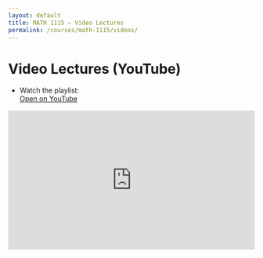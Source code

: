 ```yaml
---
layout: default
title: MATH 1115 — Video Lectures
permalink: /courses/math-1115/videos/
---
```


# Video Lectures (YouTube)

<!-- Option 1: Link to playlist/channel -->
- Watch the playlist:  
  <a class="btn" href="https://www.youtube.com/playlist?list=YOUR_PLAYLIST_ID" target="_blank" rel="noopener">Open on YouTube</a>

<!-- Option 2: Embed playlist (replace YOUR_PLAYLIST_ID) -->
<div style="position:relative;padding-top:56.25%;height:0;overflow:hidden;margin-top:1rem;">
  <iframe
    src="https://www.youtube.com/embed/videoseries?list=YOUR_PLAYLIST_ID"
    title="MATH 1115 Playlist"
    frameborder="0"
    allow="accelerometer; autoplay; clipboard-write; encrypted-media; gyroscope; picture-in-picture; web-share"
    allowfullscreen
    style="position:absolute;top:0;left:0;width:100%;height:100%;"></iframe>
</div>
